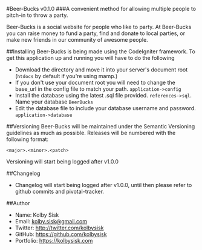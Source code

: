 #Beer-Bucks v0.1.0
###A convenient method for allowing multiple people to pitch-in to throw a party.

Beer-Bucks is a social website for people who like to party. At Beer-Bucks you can raise money to fund a party, find and donate to local parties, or make new friends in our community of awesome people.

##Installing
Beer-Bucks is being made using the CodeIgniter framework. To get this application up and running you will have to do the following

- Download the directory and move it into your server's document root (`htdocs` by default if you're using mamp.)
- If you don't use your document root you will need to change the base_url in the config file to match your path. `application->config`
- Install the database using the latest .sql file provided. `references->sql`. Name your database `BeerBucks`
- Edit the database file to include your database username and password. `application->database`

##Versioning
Beer-Bucks will be maintained under the Semantic Versioning guidelines as much as possible. Releases will be numbered with the following format:

`<major>.<minor>.<patch>`

Versioning will start being logged after v1.0.0

##Changelog
- Changelog will start being logged after v1.0.0, until then please refer to github commits and pivotal-tracker.

##Author
- Name: Kolby Sisk
- Email: kolby.sisk@gmail.com
- Twitter: http://twitter.com/kolbysisk
- GitHub: https://github.com/kolbysisk
- Portfolio: https://kolbysisk.com
